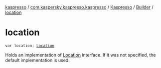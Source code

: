 [kaspresso](../../../index.md) / [com.kaspersky.kaspresso.kaspresso](../../index.md) / [Kaspresso](../index.md) / [Builder](index.md) / [location](./location.md)

# location

`var location: `[`Location`](../../../com.kaspersky.kaspresso.device.location/-location/index.md)

Holds an implementation of [Location](../../../com.kaspersky.kaspresso.device.location/-location/index.md) interface. If it was not specified, the default implementation is used.

